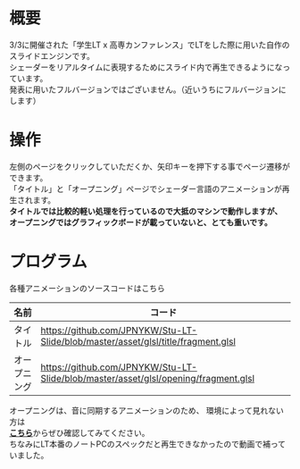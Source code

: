 # 概要

3/3に開催された「学生LT x 高専カンファレンス」でLTをした際に用いた自作のスライドエンジンです。  
シェーダーをリアルタイムに表現するためにスライド内で再生できるようになっています。  
発表に用いたフルバージョンではございません。（近いうちにフルバージョンにします）  

# 操作

左側のページをクリックしていただくか、矢印キーを押下する事でページ遷移ができます。  
「タイトル」と「オープニング」ページでシェーダー言語のアニメーションが再生されます。  
**タイトルでは比較的軽い処理を行っているので大抵のマシンで動作しますが、  
オープニングではグラフィックボードが載っていないと、とても重いです。**  

# プログラム
各種アニメーションのソースコードはこちら

| 名前 | コード |
| - | - |
| タイトル | https://github.com/JPNYKW/Stu-LT-Slide/blob/master/asset/glsl/title/fragment.glsl |
| オープニング | https://github.com/JPNYKW/Stu-LT-Slide/blob/master/asset/glsl/opening/fragment.glsl |



オープニングは、音に同期するアニメーションのため、  環境によって見れない方は  
[**こちら**](https://www.youtube.com/watch?v=S9PV9rSlexA&)からぜひ確認してみてください。  
ちなみにLT本番のノートPCのスペックだと再生できなかったので動画で補っていました。  
